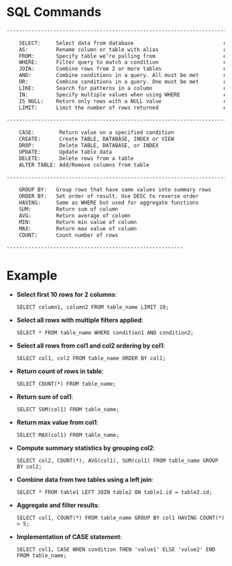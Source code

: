 # SQL Commands

```bash
--------------------------------------------------------------------------------------------------

    SELECT:     Select data from database                             example: SELECT * FROM employees;
    AS:         Rename column or table with alias                     example: SELECT first_name AS "First Name", last_name AS "Last Name" FROM Employees;
    FROM:       Specify table we’re pulling from                      example: SELECT name, age FROM Students;
    WHERE:      Filter query to match a condition                     example: SELECT * FROM Orders WHERE order_status = 'Shipped';
    JOIN:       Combine rows from 2 or more tables                    example: SELECT Employees.name, Departments.name FROM Employees JOIN Departments ON Employees.department_id = Departments.id;             ---------------------------------------------------------------------------------------------------                                          
    AND:        Combine conditions in a query. All must be met        example: SELECT * FROM Employees WHERE age > 30 AND department = 'HR';
    OR:         Combine conditions in a query. One must be met        example: SELECT * FROM Employees WHERE age > 30 OR department = 'HR';
    LIKE:       Search for patterns in a column                       example: SELECT * FROM Employees WHERE name LIKE 'John%';
    IN:         Specify multiple values when using WHERE              example: SELECT * FROM Products WHERE category IN ('Electronics', 'Furniture');
    IS NULL:    Return only rows with a NULL value                    example: SELECT * FROM Employees WHERE manager_id IS NULL;
    LIMIT:      Limit the number of rows returned                     example: SELECT * FROM Employees LIMIT 10;

-------------------------------------------------------------------------------------------------------

    CASE:        Return value on a specified condition
    CREATE:      Create TABLE, DATABASE, INDEX or VIEW
    DROP:        Delete TABLE, DATABASE, or INDEX
    UPDATE:      Update table data
    DELETE:      Delete rows from a table
    ALTER TABLE: Add/Remove columns from table

------------------------------------------------------------------------------------------------------------

    GROUP BY:   Group rows that have same values into summary rows
    ORDER BY:   Set order of result. Use DESC to reverse order
    HAVING:     Same as WHERE but used for aggregate functions
    SUM:        Return sum of column
    AVG:        Return average of column
    MIN:        Return min value of column
    MAX:        Return max value of column
    COUNT:      Count number of rows

---------------------------------------------------------
```


# Example

- **Select first 10 rows for 2 columns**:
    
    `SELECT column1, column2 FROM table_name LIMIT 10;`
    
- **Select all rows with multiple filters applied**:
    
    `SELECT * FROM table_name WHERE condition1 AND condition2;`
    
- **Select all rows from col1 and col2 ordering by col1**:
    
    `SELECT col1, col2 FROM table_name ORDER BY col1;`
    
- **Return count of rows in table**:
    
    `SELECT COUNT(*) FROM table_name;`
    
- **Return sum of col1**:
    
    `SELECT SUM(col1) FROM table_name;`
    
- **Return max value from col1**:
    
    `SELECT MAX(col1) FROM table_name;`
    
- **Compute summary statistics by grouping col2**:
    
    `SELECT col2, COUNT(*), AVG(col1), SUM(col1) FROM table_name GROUP BY col2;`
    
- **Combine data from two tables using a left join**:
    
    `SELECT * FROM table1 LEFT JOIN table2 ON table1.id = table2.id;`
    
- **Aggregate and filter results**:
    
    `SELECT col1, COUNT(*) FROM table_name GROUP BY col1 HAVING COUNT(*) > 5;`
    
- **Implementation of CASE statement**:
    
    `SELECT col1, CASE WHEN condition THEN 'value1' ELSE 'value2' END FROM table_name;`
